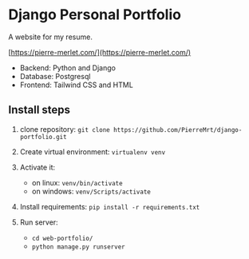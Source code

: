 # Django Personal Portfolio

A website for my resume.

[https://pierre-merlet.com/](https://pierre-merlet.com/)

* Backend: Python and Django
* Database: Postgresql
* Frontend: Tailwind CSS and HTML

## Install steps
1. clone repository: `git clone https://github.com/PierreMrt/django-portfolio.git`

2. Create virtual environment: `virtualenv venv`

3. Activate it: 
    * on linux: `venv/bin/activate`
    * on windows: `venv/Scripts/activate`

4. Install requirements: `pip install -r requirements.txt`

5. Run server: 
    * `cd web-portfolio/`
    * `python manage.py runserver`
